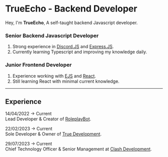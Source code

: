 <h1>TrueEcho - Backend Developer</h1>
Hey, I'm <b>TrueEcho</b>, A self-taught backend Javascript developer.

### Senior Backend Javascript Developer<br>
<ul style="list-style: line">
<li>Strong experience in <a href="https://discord.js.org">Discord.JS</a> and <a href="https://expressjs.com/">Express.JS</a>.</li>
<li>Currently learning Typescript and improving my knowledge daily.</li>
</ul>

### Junior Frontend Developer
<ul style="list-style: line">
<li>Experience working with <a href="https://ejs.co/">EJS</a> and <a href="https://expressjs.com/">React</a>.</li>
<li>Still learning React with minimal current knowledge.</li>
</ul>

<hr>
<h2>Experience</h2>

14/04/2022 -> Current<br>
Lead Developer & Creator of <a href="https://roleplaybot.xyz">RoleplayBot</a>.

22/02/2023 -> Current<br>
Sole Developer & Owner of <a href="https://true-development.xyz">True Development</a>.

29/07/2023 -> Current<br>
Chief Technology Officer & Senior Management at <a href="https://clashdevelopment.com">Clash Development</a>.
